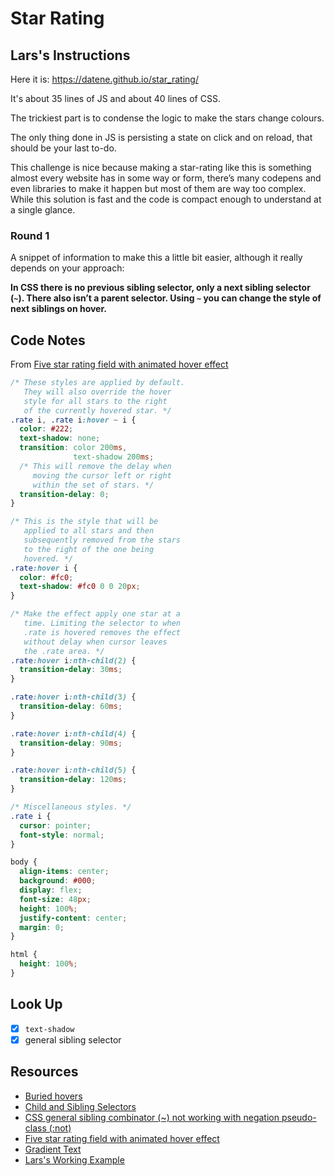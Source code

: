 # Star Rating

## Lars's Instructions
Here it is: <https://datene.github.io/star_rating/>

It's about 35 lines of JS and about 40 lines of CSS.

The trickiest part is to condense the logic to make the stars change colours.

The only thing done in JS is persisting a state on click and on reload, that should be your last to-do.

This challenge is nice because making a star-rating like this is something almost every website has in some way or form, there’s many codepens and even libraries to make it happen but most of them are way too complex. While this solution is fast and the code is compact enough to understand at a single glance.

### Round 1
A snippet of information to make this a little bit easier, although it really depends on your approach:

**In CSS there is no previous sibling selector, only a next sibling selector (`~`). There also isn’t a parent selector. Using `~` you can change the style of next siblings on hover.**

## Code Notes

From [Five star rating field with animated hover effect](https://codepen.io/blixt/pen/QyNXEp)

```css
/* These styles are applied by default.
   They will also override the hover
   style for all stars to the right
   of the currently hovered star. */
.rate i, .rate i:hover ~ i {
  color: #222;
  text-shadow: none;
  transition: color 200ms,
              text-shadow 200ms;
  /* This will remove the delay when
     moving the cursor left or right
     within the set of stars. */
  transition-delay: 0;
}

/* This is the style that will be
   applied to all stars and then
   subsequently removed from the stars
   to the right of the one being
   hovered. */
.rate:hover i {
  color: #fc0;
  text-shadow: #fc0 0 0 20px;
}

/* Make the effect apply one star at a
   time. Limiting the selector to when
   .rate is hovered removes the effect
   without delay when cursor leaves
   the .rate area. */
.rate:hover i:nth-child(2) {
  transition-delay: 30ms;
}

.rate:hover i:nth-child(3) {
  transition-delay: 60ms;
}

.rate:hover i:nth-child(4) {
  transition-delay: 90ms;
}

.rate:hover i:nth-child(5) {
  transition-delay: 120ms;
}

/* Miscellaneous styles. */
.rate i {
  cursor: pointer;
  font-style: normal;
}

body {
  align-items: center;
  background: #000;
  display: flex;
  font-size: 48px;
  height: 100%;
  justify-content: center;
  margin: 0;
}

html {
  height: 100%;
}
```

## Look Up
- [x] `text-shadow`
- [x] general sibling selector

## Resources
- [Buried hovers](https://css-tricks.com/little-css-stuff-newcomers-get-confused-about/#article-header-id-3)
- [Child and Sibling Selectors](https://css-tricks.com/child-and-sibling-selectors/)
- [CSS general sibling combinator (~) not working with negation pseudo-class (:not)](https://stackoverflow.com/questions/19015924/css-general-sibling-combinator-not-working-with-negation-pseudo-class-not)
- [Five star rating field with animated hover effect](https://codepen.io/blixt/pen/QyNXEp)
- [Gradient Text](https://css-tricks.com/snippets/css/gradient-text/)
- [Lars's Working Example](https://datene.github.io/star_rating/)
